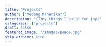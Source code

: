 ```yaml
---
title: "Projects"
author: ["Vedang Manerikar"]
description: "(Tiny things I build for joy)"
categories: ["projects"]
draft: false
featured_image: "/images/peace.jpg"
skip-archive: true
---
```

